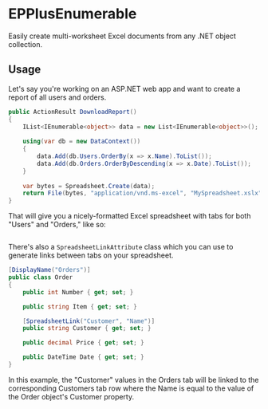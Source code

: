 # EPPlusEnumerable
Easily create multi-worksheet Excel documents from any .NET object collection.

## Usage

Let's say you're working on an ASP.NET web app and want to create a report of all users and orders.

```csharp
public ActionResult DownloadReport()
{
    IList<IEnumerable<object>> data = new List<IEnumerable<object>>();
    
    using(var db = new DataContext())
    {
        data.Add(db.Users.OrderBy(x => x.Name).ToList());
        data.Add(db.Orders.OrderByDescending(x => x.Date).ToList());
    }
    
    var bytes = Spreadsheet.Create(data);
    return File(bytes, "application/vnd.ms-excel", "MySpreadsheet.xslx");
}
```

That will give you a nicely-formatted Excel spreadsheet with tabs for both "Users" and "Orders," like so:

![]()

There's also a `SpreadsheetLinkAttribute` class which you can use to generate links between tabs on your spreadsheet.

```csharp
[DisplayName("Orders")]
public class Order
{
    public int Number { get; set; }

    public string Item { get; set; }

    [SpreadsheetLink("Customer", "Name")]
    public string Customer { get; set; }

    public decimal Price { get; set; }

    public DateTime Date { get; set; }
}
```

In this example, the "Customer" values in the Orders tab will be linked to the corresponding Customers tab row where the Name is equal to the value of the Order object's Customer property.

![]()

